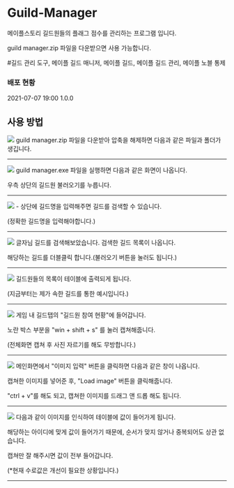 # Guild-Manager
메이플스토리 길드원들의 플래그 점수를 관리하는 프로그램 입니다.

guild manager.zip 파일을 다운받으면 사용 가능합니다.

#길드 관리 도구, 메이플 길드 매니저, 메이플 길드, 메이플 길드 관리, 메이플 노블 통제  



### 배포 현황
2021-07-07 19:00   1.0.0


  

## 사용 방법

  <img src="./doc/1. 압축해제.png">
  guild manager.zip 파일을 다운받아 압축을 해제하면 다음과 같은 파일과 폴더가 생깁니다.

---

  <img src="./doc/2. 메인화면.png">
  guild manager.exe 파일을 실행하면 다음과 같은 화면이 나옵니다.
  
  우측 상단의 길드원 불러오기를 누릅니다.

---

<img src="./doc/3. 길드검색.png">
- 상단에 길드명을 입력해주면 길드를 검색할 수 있습니다.

(정확한 길드명을 입력해야합니다.)

---

  <img src="./doc/4. 길드검색결과.png">
  글자님 길드를 검색해보았습니다. 검색한 길드 목록이 나옵니다.
  
  해당하는 길드를 더블클릭 합니다.(불러오기 버튼을 눌러도 됩니다.)
  
---

  <img src="./doc/5. 길드원테이블.png">
  길드원들의 목록이 테이블에 출력되게 됩니다.
  
  (지금부터는 제가 속한 길드를 통한 예시입니다.)
  
---

  <img src="./doc/6. 길드참여현황 캡쳐.png">
  게임 내 길드탭의 "길드원 참여 현황"에 들어갑니다.
 
  노란 박스 부분을 "win + shift + s" 를 눌러 캡쳐해줍니다.
 
  (전체화면 캡쳐 후 사진 자르기를 해도 무방합니다.)
 
---
  <img src="./doc/7. 이미지추가창.png">
  메인화면에서 "이미지 입력" 버튼을 클릭하면 다음과 같은 창이 나옵니다.
  
  캡쳐한 이미지를 넣어준 후, "Load image" 버튼을 클릭해줍니다.
  
  "ctrl + v"를 해도 되고, 캡쳐한 이미지를 드래그 앤 드롭 해도 됩니다.
  
---
  <img src="./doc/8. 이미지입력.png">
  다음과 같이 이미지를 인식하여 테이블에 값이 들어가게 됩니다.
  
  해당하는 아이디에 맞게 값이 들어가기 때문에, 순서가 맞지 않거나 중복되어도 상관 없습니다.
  
  캡쳐만 잘 해주시면 값이 전부 들어갑니다.
  
  (*현재 수로값은 개선이 필요한 상황입니다.)
  
---
 
